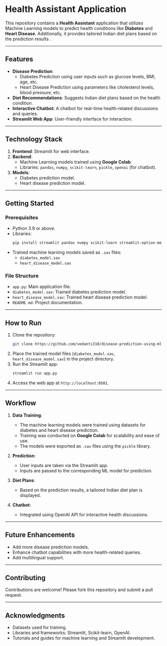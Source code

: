 # Health Assistant Application

This repository contains a **Health Assistant** application that utilizes Machine Learning models to predict health conditions like **Diabetes** and **Heart Disease**. Additionally, it provides tailored Indian diet plans based on the prediction results .

---

## Features

- **Disease Prediction**: 
  - Diabetes Prediction using user inputs such as glucose levels, BMI, age, etc.
  - Heart Disease Prediction using parameters like cholesterol levels, blood pressure, etc.
- **Diet Recommendations**: Suggests Indian diet plans based on the health condition.
- **Interactive Chatbot**: A chatbot for real-time health-related discussions and queries.
- **Streamlit Web App**: User-friendly interface for interaction.

---

## Technology Stack

1. **Frontend**: Streamlit for web interface.
2. **Backend**:
   - Machine Learning models trained using **Google Colab**.
   - Libraries: `pandas`, `numpy`, `scikit-learn`, `pickle`, `openai` (for chatbot).
3. **Models**:
   - Diabetes prediction model.
   - Heart disease prediction model.

---

## Getting Started

### Prerequisites

- Python 3.9 or above.
- Libraries:
  ```bash
  pip install streamlit pandas numpy scikit-learn streamlit-option-menu openai
  ```
- Trained machine learning models saved as `.sav` files:
  - `diabetes_model.sav`
  - `heart_disease_model.sav`

### File Structure

- `app.py`: Main application file.
- `diabetes_model.sav`: Trained diabetes prediction model.
- `heart_disease_model.sav`: Trained heart disease prediction model.
- `README.md`: Project documentation.

---

## How to Run

1. Clone the repository:
   ```bash
   git clone https://github.com/vedanti310/disease-prediction-using-ml.git
   ```
2. Place the trained model files (`diabetes_model.sav`, `heart_disease_model.sav`) in the project directory.
3. Run the Streamlit app:
   ```bash
   streamlit run app.py
   ```
4. Access the web app at `http://localhost:8501`.

---

## Workflow

1. **Data Training**:
   - The machine learning models were trained using datasets for diabetes and heart disease prediction.
   - Training was conducted on **Google Colab** for scalability and ease of use.
   - The models were exported as `.sav` files using the `pickle` library.

2. **Prediction**:
   - User inputs are taken via the Streamlit app.
   - Inputs are passed to the corresponding ML model for prediction.

3. **Diet Plans**:
   - Based on the prediction results, a tailored Indian diet plan is displayed.

4. **Chatbot**:
   - Integrated using OpenAI API for interactive health discussions.

---

## Future Enhancements

- Add more disease prediction models.
- Enhance chatbot capabilities with more health-related queries.
- Add multilingual support.

---

## Contributing

Contributions are welcome! Please fork this repository and submit a pull request.

---
## Acknowledgments

- Datasets used for training.
- Libraries and frameworks: Streamlit, Scikit-learn, OpenAI.
- Tutorials and guides for machine learning and Streamlit development.


